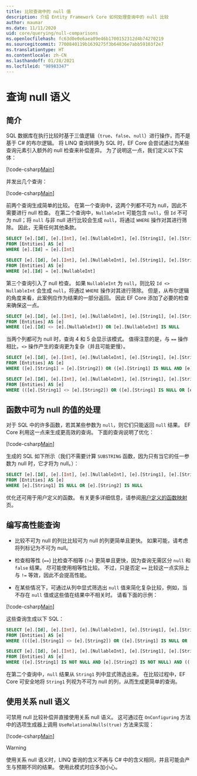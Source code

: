 ```yaml
---
title: 比较查询中的 null 值
description: 介绍 Entity Framework Core 如何处理查询中的 null 比较
author: maumar
ms.date: 11/11/2020
uid: core/querying/null-comparisons
ms.openlocfilehash: fc63d0e0e6aea09e46b1700152312d4b74270219
ms.sourcegitcommit: 7700840119b1639275f3b64836e7abb59103f2e7
ms.translationtype: HT
ms.contentlocale: zh-CN
ms.lasthandoff: 01/28/2021
ms.locfileid: "98983347"
---
```

# <a name="query-null-semantics"></a>查询 null 语义

## <a name="introduction"></a>简介

SQL 数据库在执行比较时基于三值逻辑（`true`、`false`、`null`）进行操作，而不是基于 C# 的布尔逻辑。 将 LINQ 查询转换为 SQL 时，EF Core 会尝试通过为某些查询元素引入额外的 null 检查来补偿差异。
为了说明这一点，我们定义以下实体：

[!code-csharp[Main](../../../samples/core/Querying/NullSemantics/NullSemanticsEntity.cs#Entity)]

并发出几个查询：

[!code-csharp[Main](../../../samples/core/Querying/NullSemantics/Program.cs#BasicExamples)]

前两个查询生成简单的比较。 在第一个查询中，这两个列都不可为 null，因此不需要进行 null 检查。 在第二个查询中，`NullableInt` 可能包含 `null`，但 `Id` 不可为 null；将 `null` 与非 null 进行比较会生成 `null`，将通过 `WHERE` 操作对其进行筛除。 因此，无需任何其他条款。

```sql
SELECT [e].[Id], [e].[Int], [e].[NullableInt], [e].[String1], [e].[String2]
FROM [Entities] AS [e]
WHERE [e].[Id] = [e].[Int]

SELECT [e].[Id], [e].[Int], [e].[NullableInt], [e].[String1], [e].[String2]
FROM [Entities] AS [e]
WHERE [e].[Id] = [e].[NullableInt]
```

第三个查询引入了 null 检查。 如果 `NullableInt` 为 `null`，则比较 `Id <> NullableInt` 会生成 `null`，将通过 `WHERE` 操作对其进行筛除。 但是，从布尔逻辑的角度来看，此案例应作为结果的一部分返回。 因此 EF Core 添加了必要的检查来确保这一点。

```sql
SELECT [e].[Id], [e].[Int], [e].[NullableInt], [e].[String1], [e].[String2]
FROM [Entities] AS [e]
WHERE ([e].[Id] <> [e].[NullableInt]) OR [e].[NullableInt] IS NULL
```

当两个列都可为 null 时，查询 4 和 5 会显示该模式。 值得注意的是，与 `==` 操作相比，`<>` 操作产生的查询更为复杂（并且可能更慢）。

```sql
SELECT [e].[Id], [e].[Int], [e].[NullableInt], [e].[String1], [e].[String2]
FROM [Entities] AS [e]
WHERE ([e].[String1] = [e].[String2]) OR ([e].[String1] IS NULL AND [e].[String2] IS NULL)

SELECT [e].[Id], [e].[Int], [e].[NullableInt], [e].[String1], [e].[String2]
FROM [Entities] AS [e]
WHERE (([e].[String1] <> [e].[String2]) OR ([e].[String1] IS NULL OR [e].[String2] IS NULL)) AND ([e].[String1] IS NOT NULL OR [e].[String2] IS NOT NULL)
```

## <a name="treatment-of-nullable-values-in-functions"></a>函数中可为 null 的值的处理

对于 SQL 中的许多函数，若其某些参数为 `null`，则它们只能返回 `null` 结果。 EF Core 利用这一点来生成更高效的查询。
下面的查询说明了优化：

[!code-csharp[Main](../../../samples/core/Querying/NullSemantics/Program.cs#Functions)]

生成的 SQL 如下所示（我们不需要计算 `SUBSTRING` 函数，因为只有当它的任一参数为 null 时，它才将为 null。）：

```sql
SELECT [e].[Id], [e].[Int], [e].[NullableInt], [e].[String1], [e].[String2]
FROM [Entities] AS [e]
WHERE [e].[String1] IS NULL OR [e].[String2] IS NULL
```

优化还可用于用户定义的函数。 有关更多详细信息，请参阅[用户定义的函数映射](xref:core/querying/user-defined-function-mapping#configuring-nullability-of-user-defined-function-based-on-its-arguments)页。

## <a name="writing-performant-queries"></a>编写高性能查询

- 比较不可为 null 的列比比较可为 null 的列更简单且更快。 如果可能，请考虑将列标记为不可为 null。

- 检查相等性 (`==`) 比检查不相等 (`!=`) 更简单且更快，因为查询无需区分 `null` 和 `false` 结果。 尽可能使用相等性比较。 不过，只是否定 `==` 比较这一点实际上与 `!=` 等效，因此不会提高性能。

- 在某些情况下，可通过从列中显式筛选出 `null` 值来简化复杂比较，例如，当不存在 `null` 值或这些值在结果中不相关时。 请看下面的示例：

[!code-csharp[Main](../../../samples/core/Querying/NullSemantics/Program.cs#ManualOptimization)]

这些查询生成以下 SQL：

```sql
SELECT [e].[Id], [e].[Int], [e].[NullableInt], [e].[String1], [e].[String2]
FROM [Entities] AS [e]
WHERE ((([e].[String1] <> [e].[String2]) OR ([e].[String1] IS NULL OR [e].[String2] IS NULL)) AND ([e].[String1] IS NOT NULL OR [e].[String2] IS NOT NULL)) OR ((CAST(LEN([e].[String1]) AS int) = CAST(LEN([e].[String2]) AS int)) OR ([e].[String1] IS NULL AND [e].[String2] IS NULL))

SELECT [e].[Id], [e].[Int], [e].[NullableInt], [e].[String1], [e].[String2]
FROM [Entities] AS [e]
WHERE ([e].[String1] IS NOT NULL AND [e].[String2] IS NOT NULL) AND (([e].[String1] <> [e].[String2]) OR (CAST(LEN([e].[String1]) AS int) = CAST(LEN([e].[String2]) AS int)))
```

在第二个查询中，`null` 结果从 `String1` 列中显式筛选出来。 在比较过程中，EF Core 可安全地将 `String1` 列视为不可为 null 的列，从而生成更简单的查询。

## <a name="using-relational-null-semantics"></a>使用关系 null 语义

可禁用 null 比较补偿并直接使用关系 null 语义。 这可通过在 `OnConfiguring` 方法中的选项生成器上调用 `UseRelationalNulls(true)` 方法来实现：

[!code-csharp[Main](../../../samples/core/Querying/NullSemantics/NullSemanticsContext.cs#UseRelationalNulls)]

> [!WARNING]
> 使用关系 null 语义时，LINQ 查询的含义不再与 C# 中的含义相同，并且可能会产生与预期不同的结果。 使用此模式时应多加小心。

